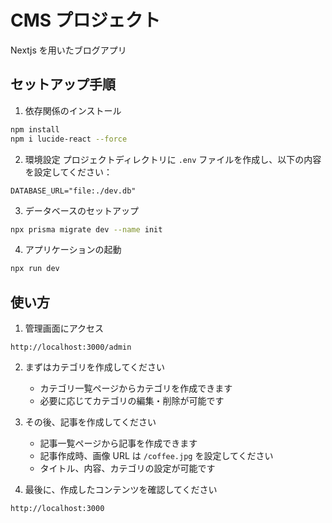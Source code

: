 # CMS プロジェクト

Nextjs を用いたブログアプリ

## セットアップ手順

1. 依存関係のインストール

```bash
npm install
npm i lucide-react --force
```

2. 環境設定
   プロジェクトディレクトリに `.env` ファイルを作成し、以下の内容を設定してください：

```
DATABASE_URL="file:./dev.db"
```

3. データベースのセットアップ

```bash
npx prisma migrate dev --name init
```

4. アプリケーションの起動

```bash
npx run dev
```

## 使い方

1. 管理画面にアクセス

```
http://localhost:3000/admin
```

2. まずはカテゴリを作成してください

   - カテゴリ一覧ページからカテゴリを作成できます
   - 必要に応じてカテゴリの編集・削除が可能です

3. その後、記事を作成してください

   - 記事一覧ページから記事を作成できます
   - 記事作成時、画像 URL は `/coffee.jpg` を設定してください
   - タイトル、内容、カテゴリの設定が可能です

4. 最後に、作成したコンテンツを確認してください

```
http://localhost:3000
```
